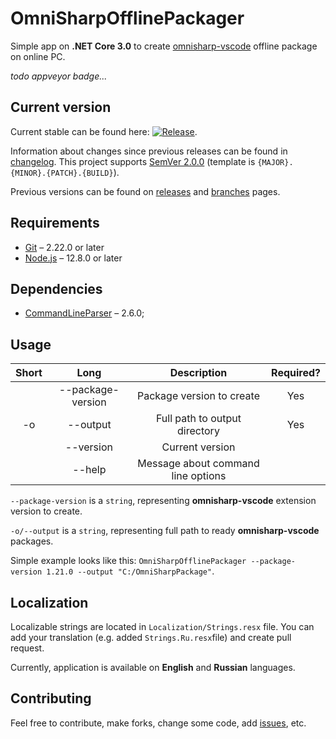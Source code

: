 # OmniSharpOfflinePackager

Simple app on **.NET Core 3.0** to create [omnisharp-vscode](https://github.com/OmniSharp/omnisharp-vscode) offline package on online PC.

*todo appveyor badge...*

## Current version

Current stable can be found here: [![Release](https://img.shields.io/github/release/Gigas002/OmniSharpOfflinePackager.svg)](https://github.com/Gigas002/OmniSharpOfflinePackager/releases/latest).

Information about changes since previous releases can be found in [changelog](https://github.com/Gigas002/OmniSharpOfflinePackager/blob/master/CHANGELOG.md). This project supports [SemVer 2.0.0](https://semver.org/) (template is `{MAJOR}.{MINOR}.{PATCH}.{BUILD}`).

Previous versions can be found on [releases](https://github.com/Gigas002/OmniSharpOfflinePackager/releases) and [branches](https://github.com/Gigas002/OmniSharpOfflinePackager/branches) pages.

## Requirements

- [Git](https://git-scm.com/downloads) – 2.22.0 or later
- [Node.js](https://nodejs.org/en/download/current/) – 12.8.0 or later

## Dependencies

- [CommandLineParser](https://www.nuget.org/packages/CommandLineParser/) – 2.6.0;

## Usage

| Short |       Long        |            Description             | Required? |
| :---: | :---------------: | :--------------------------------: | :-------: |
|       | --package-version |     Package version to create      |    Yes    |
|  -o   |     --output      |   Full path to output directory    |    Yes    |
|       |     --version     |          Current version           |           |
|       |      --help       | Message about command line options |           |

`--package-version` is a `string`, representing **omnisharp-vscode** extension version to create.

`-o/--output` is a `string`, representing full path to ready **omnisharp-vscode** packages.

Simple example looks like this: `OmniSharpOfflinePackager --package-version 1.21.0 --output "C:/OmniSharpPackage"`.

## Localization

Localizable strings are located in `Localization/Strings.resx` file. You can add your translation (e.g. added `Strings.Ru.resx`file) and create pull request.

Currently, application is available on **English** and **Russian** languages.

## Contributing

Feel free to contribute, make forks, change some code, add [issues](https://github.com/Gigas002/OmniSharpOfflinePackager/issues), etc.
